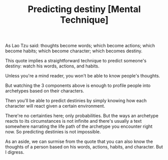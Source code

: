 ﻿---
layout: post
title: "Predicting destiny [Mental Technique]"
---

As Lao Tzu said: thoughts become words; which become actions; which become habits; which become character; which becomes destiny.

This quote implies a straightforward technique to predict someone's destiny: watch his words, actions, and habits.

Unless you're a mind reader, you won't be able to know people's thoughts.

But watching the 3 components above is enough to profile people into archetypes based on their characters.

Then you'll be able to predict destinies by simply knowing how each character will react given a certain environment.

There're no certainties here; only probabilities. But the ways an archetype reacts to its circumstances is not infinite and there's usually a text somewhere narrating the life path of the archetype you encounter right now. So predicting destinies is not impossible.

As an aside, we can surmise from the quote that you can also know the thoughts of a person based on his words, actions, habits, and character. But I digress.